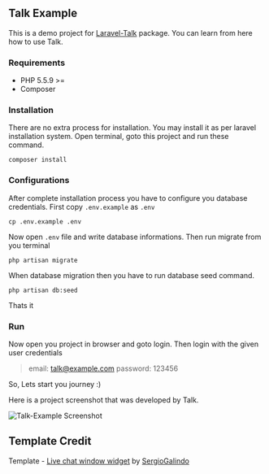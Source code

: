 ## Talk Example
This is a demo project for [Laravel-Talk](https://github.com/nahid/talk) package. You can learn from here how to use Talk.

### Requirements
* PHP 5.5.9 >=
* Composer

### Installation

There are no extra process for installation. You may install it as per laravel installation system. Open terminal, goto this project and run these command.

```shell
composer install
```

### Configurations

After complete installation process you have to configure you database credentials. First copy `.env.example` as `.env` 

```shell
cp .env.example .env
```

Now open `.env` file and write database informations. Then run migrate from you terminal

```shell
php artisan migrate
```

When database migration then you have to run database seed command.

```shell
php artisan db:seed
```

Thats it

### Run 

Now open you project in browser and goto login. Then login with the given user credentials

> email: talk@example.com
> password: 123456

So, Lets start you journey :)

Here is a project screenshot that was developed by Talk.

![Talk-Example Screenshot](http://i.imgur.com/uQ7sgmI.png "Talk-Example Project")

## Template Credit

Template - [Live chat window widget](http://www.bypeople.com/live-chat-window-widget/ ) by [SergioGalindo](http://www.bypeople.com/author/uakala/)


